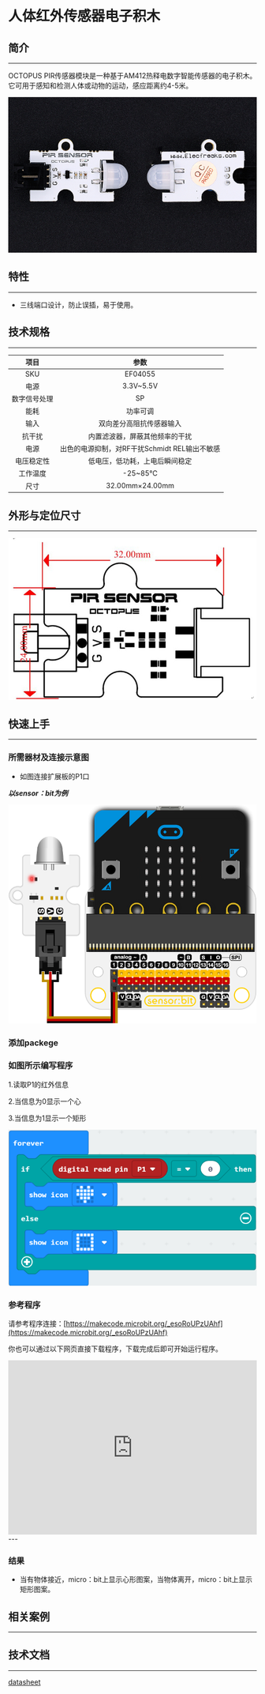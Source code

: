 # 人体红外传感器电子积木

## 简介
---
OCTOPUS PIR传感器模块是一种基于AM412热释电数字智能传感器的电子积木。它可用于感知和检测人体或动物的运动，感应距离约4-5米。 

 ![](./images/j1VO7pH.jpg)

## 特性
---
- 三线端口设计，防止误插，易于使用。

## 技术规格
---

项目 | 参数 
:-: | :-: 
SKU|EF04055
电源|3.3V~5.5V
数字信号处理|SP
能耗|功率可调
输入|双向差分高阻抗传感器输入
抗干扰|内置滤波器，屏蔽其他频率的干扰
电源|出色的电源抑制，对RF干扰Schmidt REL输出不敏感
电压稳定性|低电压，低功耗，上电后瞬间稳定
工作温度|-25~85℃
尺寸|32.00mm×24.00mm


## 外形与定位尺寸
---

 ![](./images/Ok6fmjF.jpg)

## 快速上手
---

### 所需器材及连接示意图
- 如图连接扩展板的P1口

***以sensor：bit为例***

![](./images/5iwXCZp.png)
### 添加packege

### 如图所示编写程序

1.读取P1的红外信息

2.当信息为0显示一个心

3.当信息为1显示一个矩形

 ![](./images/aMlPqo5.png)

### 参考程序

请参考程序连接：[https://makecode.microbit.org/_esoRoUPzUAhf](https://makecode.microbit.org/_esoRoUPzUAhf)

你也可以通过以下网页直接下载程序，下载完成后即可开始运行程序。

<div style="position:relative;height:0;padding-bottom:70%;overflow:hidden;"><iframe style="position:absolute;top:0;left:0;width:100%;height:100%;" src="https://makecode.microbit.org/#pub:_esoRoUPzUAhf" frameborder="0" sandbox="allow-popups allow-forms allow-scripts allow-same-origin"></iframe></div>  
---

### 结果
- 当有物体接近，micro：bit上显示心形图案，当物体离开，micro：bit上显示矩形图案。

## 相关案例
---

## 技术文档
---
[datasheet](https://elecfreaks.com/estore/download/EF4055-Datasheet/https://www.elecfreaks.com/wiki/index.php?title=Octopus_PIR_sensor_Brick
)
